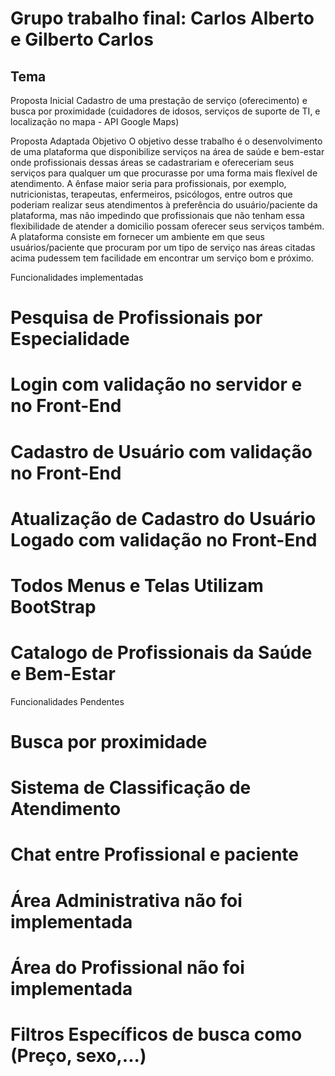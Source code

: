 # Grupo trabalho final: Carlos Alberto e Gilberto Carlos

## Tema

Proposta Inicial
 Cadastro de uma prestação de serviço (oferecimento) e busca por proximidade (cuidadores de idosos, serviços de suporte de TI, e localização no mapa - API Google Maps)
 
Proposta Adaptada 
Objetivo
O objetivo desse trabalho é o desenvolvimento de uma plataforma que disponibilize serviços na área de saúde e bem-estar onde profissionais dessas áreas se cadastrariam e ofereceriam seus serviços para qualquer um que procurasse por uma forma mais flexível de atendimento.
A ênfase maior seria para profissionais, por exemplo, nutricionistas, terapeutas, enfermeiros, psicólogos, entre outros que poderiam realizar seus atendimentos à preferência do usuário/paciente da plataforma, mas não impedindo que profissionais que não tenham essa flexibilidade de atender a domicilio possam oferecer seus serviços também.
A plataforma consiste em fornecer um ambiente em que seus usuários/paciente que procuram por um tipo de serviço nas áreas citadas acima pudessem tem facilidade em encontrar um serviço bom e próximo.  


Funcionalidades implementadas
# Pesquisa de Profissionais por Especialidade
# Login com validação no servidor e no Front-End
# Cadastro de Usuário com validação no Front-End
# Atualização de Cadastro do Usuário Logado com validação no Front-End
# Todos Menus e Telas Utilizam BootStrap
# Catalogo de Profissionais da Saúde e Bem-Estar

Funcionalidades Pendentes
# Busca por proximidade
# Sistema de Classificação de Atendimento
# Chat entre Profissional e paciente
# Área Administrativa não foi implementada
# Área do Profissional não foi implementada
# Filtros Específicos de busca como (Preço, sexo,...)
